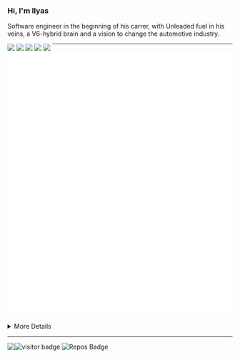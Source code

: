 ### Hi, I'm Ilyas

Software engineer in the beginning of his carrer, with Unleaded fuel in his veins, a V6-hybrid brain and a vision to change the automotive industry.

<a href="https://www.facebook.com/ilyas.Benhssine/">
  <img align="left" width="20px" src="https://img.icons8.com/fluent/48/000000/facebook-new.png" />
</a>
<a href="https://www.instagram.com/ilyaslezwin/">
  <img align="left" width="20px" src="https://img.icons8.com/fluent/48/000000/instagram-new.png"/>
</a>
<a href="https://www.linkedin.com/in/ilyasbenhssine/">
  <img align="left" width="20px" src="https://img.icons8.com/fluent/48/000000/linkedin.png"/>
</a>
<a href="https://medium.com/@ilyasbenhssine">
  <img align="left" width="20px" src="https://img.icons8.com/ios/50/000000/medium-logo.png"/>
</a>
<a href="https://octoprofile.now.sh/user?id=ilyasdiker">
  <img align="left" width="20px" src="https://cdn.freebiesupply.com/logos/large/2x/github-icon-logo-black-and-white.png"/>
</a>

---------------

<!--![IlyasDiker Github Stats](https://github-readme-stats.vercel.app/api?username=IlyasDiker&show_icons=true&theme=default)
![Top Langs](https://github-readme-stats.vercel.app/api/top-langs/?username=IlyasDiker&layout=compact)]-->
![Overview](https://raw.githubusercontent.com/IlyasDiker/IlyasDiker-github-stats/master/generated/overview.svg)
![TopLang](https://raw.githubusercontent.com/IlyasDiker/IlyasDiker-github-stats/master/generated/languages.svg)


<details>
<summary>More Details</summary>
<h3>Github Trophies</h3>
  
  [![trophy](https://hacked-github-stat-trophies.vercel.app/?username=ilyasdiker)](https://github.com/ryo-ma/github-profile-trophy)
  
<h3>Human Benchmark</h3>
  <ul>
    <li>IQ : <b>150-160 point </b> <i>(average result using multiple IQ tests)</i> </li>
    <li>Reaction time (expected) :  <b>59 ms</b></li>
    <li>Reaction time (non-expected):  <b>152 ms</b></li>
    <li>Speed : near the speed of light <i>(especially with an AMG W12)</i></li>
    <li>Highest Audible Frequency:  <b>21080 Hz</b></li>
  </ul>
 
</details>

--------------

<img align="left" src="https://img.shields.io/badge/Open%20Source-%E2%9D%A4-lightgrey"> <img src="https://visitor-badge.glitch.me/badge?page_id=ilyasdiker.visitor-badge" alt="visitor badge"/> ![Repos Badge](https://badges.pufler.dev/repos/ilyasdiker)
<!-- ![looking for work](https://img.shields.io/badge/Looking%20for%20new%20opportunities-OFF-red) -->
